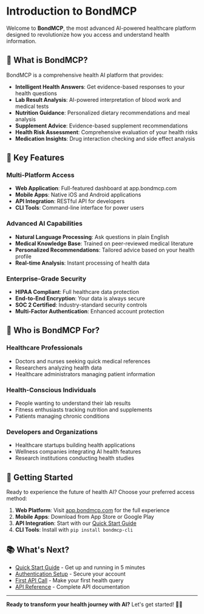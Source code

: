 # Introduction to BondMCP

Welcome to **BondMCP**, the most advanced AI-powered healthcare platform designed to revolutionize how you access and understand health information.

## 🚀 What is BondMCP?

BondMCP is a comprehensive health AI platform that provides:

- **Intelligent Health Answers**: Get evidence-based responses to your health questions
- **Lab Result Analysis**: AI-powered interpretation of blood work and medical tests
- **Nutrition Guidance**: Personalized dietary recommendations and meal analysis
- **Supplement Advice**: Evidence-based supplement recommendations
- **Health Risk Assessment**: Comprehensive evaluation of your health risks
- **Medication Insights**: Drug interaction checking and side effect analysis

## 🌟 Key Features

### Multi-Platform Access
- **Web Application**: Full-featured dashboard at app.bondmcp.com
- **Mobile Apps**: Native iOS and Android applications
- **API Integration**: RESTful API for developers
- **CLI Tools**: Command-line interface for power users

### Advanced AI Capabilities
- **Natural Language Processing**: Ask questions in plain English
- **Medical Knowledge Base**: Trained on peer-reviewed medical literature
- **Personalized Recommendations**: Tailored advice based on your health profile
- **Real-time Analysis**: Instant processing of health data

### Enterprise-Grade Security
- **HIPAA Compliant**: Full healthcare data protection
- **End-to-End Encryption**: Your data is always secure
- **SOC 2 Certified**: Industry-standard security controls
- **Multi-Factor Authentication**: Enhanced account protection

## 🎯 Who is BondMCP For?

### Healthcare Professionals
- Doctors and nurses seeking quick medical references
- Researchers analyzing health data
- Healthcare administrators managing patient information

### Health-Conscious Individuals
- People wanting to understand their lab results
- Fitness enthusiasts tracking nutrition and supplements
- Patients managing chronic conditions

### Developers and Organizations
- Healthcare startups building health applications
- Wellness companies integrating AI health features
- Research institutions conducting health studies

## 🚀 Getting Started

Ready to experience the future of health AI? Choose your preferred access method:

1. **Web Platform**: Visit [app.bondmcp.com](https://app.bondmcp.com) for the full experience
2. **Mobile Apps**: Download from App Store or Google Play
3. **API Integration**: Start with our [Quick Start Guide](quick-start.md)
4. **CLI Tools**: Install with `pip install bondmcp-cli`

## 📚 What's Next?

- [Quick Start Guide](quick-start.md) - Get up and running in 5 minutes
- [Authentication Setup](authentication-setup.md) - Secure your account
- [First API Call](first-api-call.md) - Make your first health query
- [API Reference](../api-reference/api-overview.md) - Complete API documentation

---

**Ready to transform your health journey with AI?** Let's get started! 🏥✨
